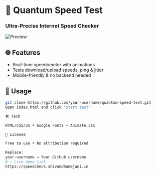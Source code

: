 # 🚀 Quantum Speed Test  
### Ultra-Precise Internet Speed Checker  

![Preview](https://img.icons8.com/fluency/96/000000/speed.png)  

## 🌐 Features  
- Real-time speedometer with animations  
- Tests download/upload speeds, ping & jitter  
- Mobile-friendly & no backend needed  

## 🚀 Usage  
```sh
git clone https://github.com/your-username/quantum-speed-test.git
Open index.html and click "Start Test"

🛠️ Tech

HTML/CSS/JS • Google Fonts • Animate.css

📜 License

Free to use • No attribution required

Replace:
your-username → Your GitHub username
# → Live demo link
https://speedcheck.shivamdhamejani.in
